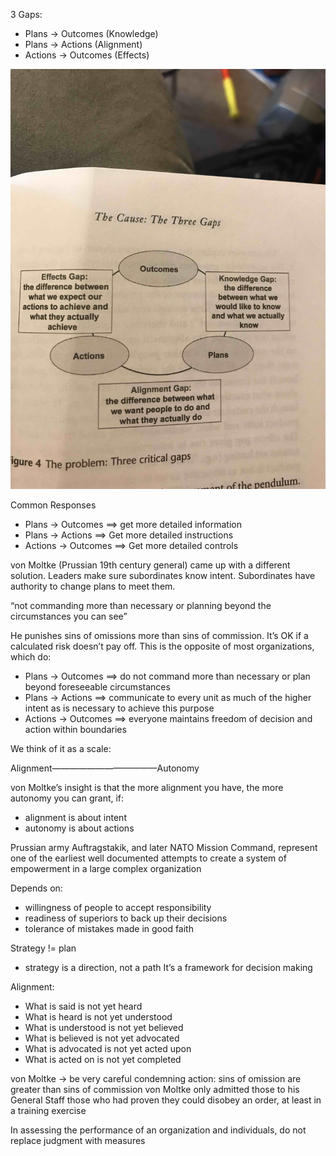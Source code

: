 3 Gaps:
- Plans -> Outcomes (Knowledge)
- Plans -> Actions (Alignment)
- Actions -> Outcomes (Effects)

![3 gaps](/images/Three-Gaps.jpg)

Common Responses
- Plans -> Outcomes ==> get more detailed information
- Plans -> Actions ==> Get more detailed instructions
- Actions -> Outcomes ==> Get more detailed controls

von Moltke (Prussian 19th century general) came up with a different solution.  Leaders make sure subordinates know intent.  Subordinates have authority to change plans to meet them.

“not commanding more than necessary or planning beyond the circumstances you can see”

He punishes sins of omissions more than sins of commission.  It’s OK if a calculated risk doesn’t pay off.  This is the opposite of most organizations, which do:

- Plans -> Outcomes ==> do not command more than necessary or plan beyond foreseeable circumstances
- Plans -> Actions ==> communicate to every unit as much of the higher intent as is necessary to achieve this purpose
- Actions -> Outcomes ==> everyone maintains freedom of decision and action within boundaries

We think of it as a scale:

Alignment————————————Autonomy

von Moltke’s insight is that the more alignment you have, the more autonomy you can grant, if:
- alignment is about intent
- autonomy is about actions

Prussian army Auftragstakik, and later NATO Mission Command, represent one of the earliest well documented attempts to create a system of empowerment in a large complex organization

Depends on:
- willingness of people to accept responsibility
- readiness of superiors to back up their decisions
- tolerance of mistakes made in good faith

Strategy != plan
- strategy is a direction, not a path
  It’s a framework for decision making

Alignment:
* What is said is not yet heard
* What is heard is not yet understood
* What is understood is not yet believed
* What is believed is not yet advocated
* What is advocated is not yet acted upon
* What is acted on is not yet completed

von Moltke -> be very careful condemning action: sins of omission are greater than sins of commission
von Moltke only admitted those to his General Staff those who had proven they could disobey an order, at least in a training exercise

In assessing the performance of an organization and individuals, do not replace judgment with measures
